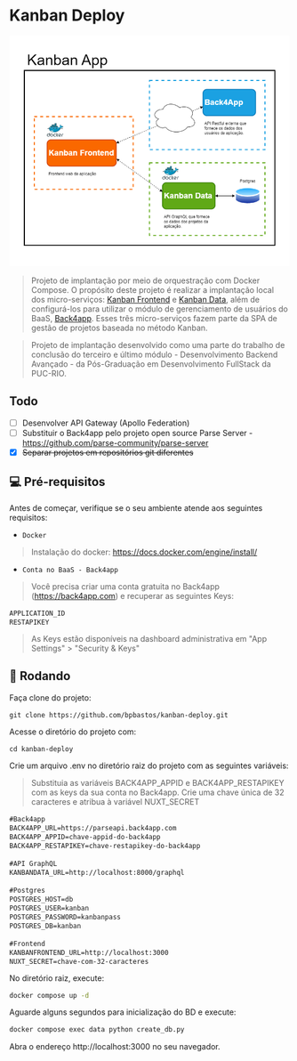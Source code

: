 # Kanban Deploy
<img src="images/diagrama.png" alt="Diagrama de implantação">

> Projeto de implantação por meio de orquestração com Docker Compose. O propósito deste projeto é realizar a implantação local dos micro-serviços: [Kanban Frontend](https://github.com/bpbastos/kanban-frontend.git) e [Kanban Data](https://github.com/bpbastos/kanban-data.git), além de configurá-los para utilizar o módulo de gerenciamento de usuários do BaaS, [Back4app](https://back4app.com). Esses três micro-serviços fazem parte da SPA de gestão de projetos baseada no método Kanban.

> Projeto de implantação desenvolvido como uma parte do trabalho de conclusão do terceiro e último módulo - Desenvolvimento Backend Avançado - da Pós-Graduação em Desenvolvimento FullStack da PUC-RIO. 

## Todo

- [ ] Desenvolver API Gateway (Apollo Federation)
- [ ] Substituir o Back4app pelo projeto open source Parse Server - https://github.com/parse-community/parse-server
- [x] ~~Separar projetos em repositórios git diferentes~~

## 💻 Pré-requisitos

Antes de começar, verifique se o seu ambiente atende aos seguintes requisitos:

* `Docker`

> Instalação do docker: https://docs.docker.com/engine/install/

* `Conta no BaaS - Back4app`

> Você precisa criar uma conta gratuita no Back4app (https://back4app.com) e recuperar as seguintes Keys:

```
APPLICATION_ID
RESTAPIKEY
```

> As Keys estão disponíveis na dashboard administrativa em "App Settings" > "Security & Keys"

## 🚀 Rodando

Faça clone do projeto:
```
git clone https://github.com/bpbastos/kanban-deploy.git
```

Acesse o diretório do projeto com:
```
cd kanban-deploy
```

Crie um arquivo .env no diretório raiz do projeto com as seguintes variáveis:

> Substituia as variáveis BACK4APP_APPID e BACK4APP_RESTAPIKEY com as keys da sua conta no Back4app. 
> Crie uma chave única de 32 caracteres e atribua à variável NUXT_SECRET

```env
#Back4app
BACK4APP_URL=https://parseapi.back4app.com
BACK4APP_APPID=chave-appid-do-back4app
BACK4APP_RESTAPIKEY=chave-restapikey-do-back4app

#API GraphQL
KANBANDATA_URL=http://localhost:8000/graphql

#Postgres
POSTGRES_HOST=db
POSTGRES_USER=kanban
POSTGRES_PASSWORD=kanbanpass
POSTGRES_DB=kanban

#Frontend
KANBANFRONTEND_URL=http://localhost:3000
NUXT_SECRET=chave-com-32-caracteres
```

No diretório raiz, execute:
```sh
docker compose up -d
```

Aguarde alguns segundos para inicialização do BD e execute:
```sh
docker compose exec data python create_db.py
```

Abra o endereço http://localhost:3000 no seu navegador.